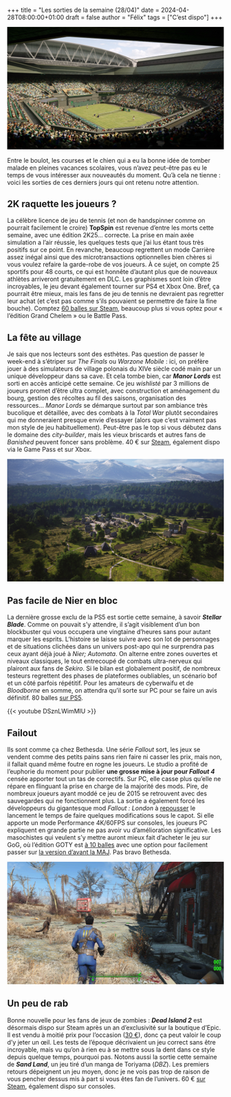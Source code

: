 +++
title = "Les sorties de la semaine (28/04)"
date = 2024-04-28T08:00:00+01:00
draft = false
author = "Félix"
tags = ["C’est dispo"]
+++ 

![Capture d’écran du jeu TopSpin 2K25](topspin.jpg "Ce mod HD pour Pong va vous étonner.")

Entre le boulot, les courses et le chien qui a eu la bonne idée de tomber malade en pleines vacances scolaires, vous n’avez peut-être pas eu le temps de vous intéresser aux nouveautés du moment. Qu’à cela ne tienne : voici les sorties de ces derniers jours qui ont retenu notre attention.

## 2K raquette les joueurs ?

La célèbre licence de jeu de tennis (et non de handspinner comme on pourrait facilement le croire) **TopSpin** est revenue d’entre les morts cette semaine, avec une édition 2K25… correcte. La prise en main axée simulation a l’air réussie, les quelques tests que j’ai lus étant tous très positifs sur ce point. En revanche, beaucoup regrettent un mode Carrière assez inégal ainsi que des microtransactions optionnelles bien chères si vous voulez refaire la garde-robe de vos joueurs. À ce sujet, on compte 25 sportifs pour 48 courts, ce qui est honnête d’autant plus que de nouveaux athlètes arriveront gratuitement en DLC. Les graphismes sont loin d’être incroyables, le jeu devant également tourner sur PS4 et Xbox One. Bref, ça pourrait être mieux, mais les fans de jeu de tennis ne devraient pas regretter leur achat (et c’est pas comme s’ils pouvaient se permettre de faire la fine bouche). Comptez [60 balles sur Steam](https://store.steampowered.com/app/1785650/TopSpin_2K25/), beaucoup plus si vous optez pour « l’édition Grand Chelem » ou le Battle Pass.

## La fête au village

Je sais que nos lecteurs sont des esthètes. Pas question de passer le week-end à s’étriper sur *The Finals* ou *Warzone Mobile* : ici, on préfère jouer à des simulateurs de village polonais du XIVe siècle codé main par un unique développeur dans sa cave. Et cela tombe bien, car ***Manor Lords*** est sorti en accès anticipé cette semaine. Ce jeu *wishlisté* par 3 millions de joueurs promet d’être ultra complet, avec construction et aménagement du bourg, gestion des récoltes au fil des saisons, organisation des ressources… *Manor Lords* se démarque surtout par son ambiance très bucolique et détaillée, avec des combats à la *Total War* plutôt secondaires qui me donneraient presque envie d’essayer (alors que c’est vraiment pas mon style de jeu habituellement). Peut-être pas le top si vous débutez dans le domaine des *city-builder*, mais les vieux briscards et autres fans de *Banished* peuvent foncer sans problème. 40 € sur [Steam](https://store.steampowered.com/app/1363080/Manor_Lords/), également dispo via le Game Pass et sur Xbox.

![Capture d’écran du jeu Manor Lords](manorlords.jpg)

## Pas facile de Nier en bloc

La dernière grosse exclu de la PS5 est sortie cette semaine, à savoir ***Stellar Blade***. Comme on pouvait s’y attendre, il s’agit visiblement d’un bon blockbuster qui vous occupera une vingtaine d’heures sans pour autant marquer les esprits. L’histoire se laisse suivre avec son lot de personnages et de situations clichées dans un univers post-apo qui ne surprendra pas ceux ayant déjà joué à *Nier; Automata*. On alterne entre zones ouvertes et niveaux classiques, le tout entrecoupé de combats ultra-nerveux qui plairont aux fans de *Sekiro*. Si le bilan est globalement positif, de nombreux testeurs regrettent des phases de plateformes oubliables, un scénario bof et un côté parfois répétitif. Pour les amateurs de cyberwaifu et de *Bloodborne* en somme, on attendra qu’il sorte sur PC pour se faire un avis définitif. 80 balles [sur PS5](https://www.playstation.com/fr-fr/games/stellar-blade/).

{{< youtube DSznLWimMlU >}} 

## Failout

Ils sont comme ça chez Bethesda. Une série *Fallout* sort, les jeux se vendent comme des petits pains sans rien faire ni casser les prix, mais non, il fallait quand même foutre en rogne les joueurs. Le studio a profité de l’euphorie du moment pour publier **une grosse mise à jour pour *Fallout 4*** censée apporter tout un tas de correctifs. Sur PC, elle casse plus qu’elle ne répare en flinguant la prise en charge de la majorité des mods. Pire, de nombreux joueurs ayant moddé ce jeu de 2015 se retrouvent avec des sauvegardes qui ne fonctionnent plus. La sortie a également forcé les développeurs du gigantesque mod *Fallout : London* à [repousser](https://www.pcgamesn.com/fallout-london/launch-change) le lancement le temps de faire quelques modifications sous le capot. Si elle apporte un mode Performance 4K/60FPS sur consoles, les joueurs PC expliquent en grande partie ne pas avoir vu d’amélioration significative. Les masochistes qui veulent s’y mettre auront mieux fait d’acheter le jeu sur GoG, où l’édition GOTY est [à 10 balles](https://www.gog.com/fr/game/fallout_4_game_of_the_year_edition) avec une option pour facilement passer sur [la version d’avant la MAJ](https://www.pcgamer.com/games/fallout/thanks-to-fallout-4s-disaster-update-gogs-patch-rollback-feature-makes-it-the-best-version-of-the-game-right-now/). Pas bravo Bethesda.

![Capture d’écran du jeu Fallout 4](fallout4.jpg "Ça donnerait presque envie de relancer New Vegas")

## Un peu de rab

Bonne nouvelle pour les fans de jeux de zombies : ***Dead Island 2*** est désormais dispo sur Steam après un an d’exclusivité sur la boutique d’Epic. Il est vendu à moitié prix pour l’occasion ([30 €](https://store.steampowered.com/app/934700/Dead_Island_2/)), donc ça peut valoir le coup d’y jeter un œil. Les tests de l’époque décrivaient un jeu correct sans être incroyable, mais vu qu’on à rien eu à se mettre sous la dent dans ce style depuis quelque temps, pourquoi pas. Notons aussi la sortie cette semaine de ***Sand Land***, un jeu tiré d’un manga de Toriyama (*DBZ*). Les premiers retours dépeignent un jeu moyen, donc je ne vois pas trop de raison de vous pencher dessus mis à part si vous êtes fan de l’univers. 60 € [sur Steam](https://store.steampowered.com/app/1979440/SAND_LAND/), également dispo sur consoles.